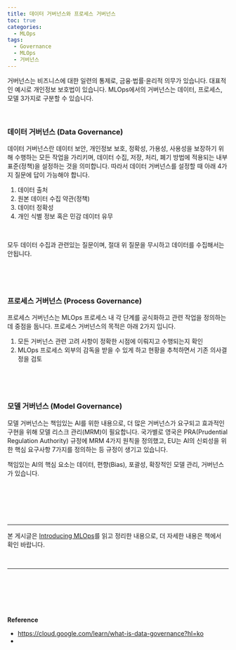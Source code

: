 ```yaml
---
title: 데이터 거버넌스와 프로세스 거버넌스
toc: true
categories:
  - MLOps
tags:
  - Governance
  - MLOps
  - 거버넌스
---
```


거버넌스는 비즈니스에 대한 일련의 통제로, 금융·법률·윤리적 의무가 있습니다. 대표적인 예시로 개인정보 보호법이 있습니다. MLOps에서의 거버넌스는 데이터, 프로세스, 모델 3가지로 구분할 수 있습니다.


 


### **데이터 거버넌스 (Data Governance)**


데이터 거버넌스란 데이터 보안, 개인정보 보호, 정확성, 가용성, 사용성을 보장하기 위해 수행하는 모든 작업을 가리키며, 데이터 수집, 저장, 처리, 폐기 방법에 적용되는 내부 표준(정책)을 설정하는 것을 의미합니다. 따라서 데이터 거버넌스를 설정할 때 아래 4가지 질문에 답이 가능해야 합니다.


1. 데이터 출처
2. 원본 데이터 수집 약관(정책)
3. 데이터 정확성
4. 개인 식별 정보 혹은 민감 데이터 유무


 


모두 데이터 수집과 관련있는 질문이며, 절대 위 질문을 무시하고 데이터를 수집해서는 안됩니다.


 


 


### **프로세스 거버넌스 (Process Governance)**


프로세스 거버넌스는 MLOps 프로세스 내 각 단계를 공식화하고 관련 작업을 정의하는데 중점을 둡니다. 프로세스 거버넌스의 목적은 아래 2가지 입니다.


1. 모든 거버넌스 관련 고려 사항이 정확한 시점에 이뤄지고 수행되는지 확인
2. MLOps 프로세스 외부의 감독을 받을 수 있게 하고 현황을 추척하면서 기존 의사결정을 검토


 


 


### **모델 거버넌스 (Model Governance)**


모델 거버넌스는 책임있는 AI를 위한 내용으로, 더 많은 거버넌스가 요구되고 효과적인 구현을 위해 모델 리스크 관리(MRM)이 필요합니다. 국가별로 영국은 PRA(Prudential Regulation Authority) 규정에 MRM 4가지 원칙을 정의했고, EU는 AI의 신뢰성을 위한 핵심 요구사항 7가지를 정의하는 등 규정이 생기고 있습니다.


책임있는 AI의 핵심 요소는 데이터, 편향(Bias), 포괄성, 확장적인 모델 관리, 거버넌스가 있습니다.


 


 


 




---


본 게시글은 [Introducing MLOps](http://www.kyobobook.co.kr/product/detailViewKor.laf?ejkGb=KOR&mallGb=KOR&barcode=9791162245507&orderClick=LAG&Kc=)를 읽고 정리한 내용으로, 더 자세한 내용은 책에서 확인 바랍니다.


 




---


 


 


 


**Reference**


* https://cloud.google.com/learn/what-is-data-governance?hl=ko
* 
